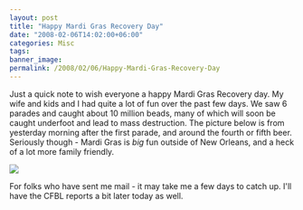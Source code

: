 ```yaml
---
layout: post
title: "Happy Mardi Gras Recovery Day"
date: "2008-02-06T14:02:00+06:00"
categories: Misc 
tags: 
banner_image: 
permalink: /2008/02/06/Happy-Mardi-Gras-Recovery-Day
---
```


Just a quick note to wish everyone a happy Mardi Gras Recovery day. My wife and kids and I had quite a lot of fun over the past few days. We saw 6 parades and caught about 10 million beads, many of which will soon be caught underfoot and lead to mass destruction. The picture below is from yesterday morning after the first parade, and around the fourth or fifth beer. Seriously though - Mardi Gras is <i>big</i> fun outside of New Orleans, and a heck of a lot more family friendly.

<img src="https://static.raymondcamden.com/images/mg2008.jpg">

For folks who have sent me mail - it may take me a few days to catch up. I'll have the CFBL reports a bit later today as well.
